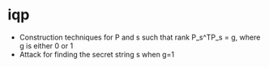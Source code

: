 # iqp

- Construction techniques for P and s such that rank P_s^TP_s = g, where g is either 0 or 1
- Attack for finding the secret string s when g=1
